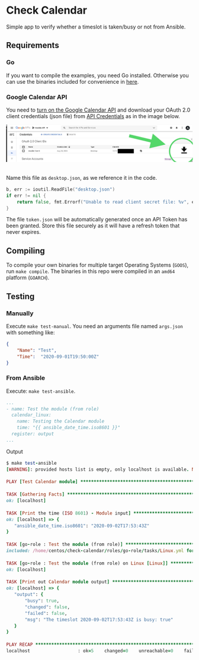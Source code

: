 # Check Calendar

Simple app to verify whether a timeslot is taken/busy or not from Ansible.

## Requirements

### Go

If you want to compile the examples, you need Go installed. Otherwise you can use the binaries included for convenience in [here](roles/go-role/library).


### Google Calendar API

You need to [turn on the Google Calendar API](https://developers.google.com/calendar/quickstart/go#step_1_turn_on_the) and download your OAuth 2.0 client credentials (json file) from [API Credentials](https://console.developers.google.com/apis/credentials) as in the image below.

<p align="center">
  <img title="API Console" src="static/API.JPG"><br>
  <br>
</p>

Name this file as `desktop.json`, as we reference it in the code.

```go
b, err := ioutil.ReadFile("desktop.json")
if err != nil {
	return false, fmt.Errorf("Unable to read client secret file: %v", err)
}
```

The file `token.json` will be automatically generated once an API Token has been granted. Store this file securely as it will have a refresh token that never expires.

## Compiling

To compile your own binaries for multiple target Operating Systems (`GOOS`), run `make compile`. The binaries in this repo were compiled in an `amd64` platform (`GOARCH`).

## Testing

### Manually

Execute `make test-manual`. You need an arguments file named `args.json` with something like:


```json
{
    "Name": "Test",
    "Time":  "2020-09-01T19:50:00Z"
}
```

### From Ansible

Execute: `make test-ansible`.

```yaml
...
- name: Test the module (from role)
  calendar_linux:
    name: Testing the Calendar module
    time: "{{ ansible_date_time.iso8601 }}"
  register: output
...
```

 Output

 ```ruby
$ make test-ansible
[WARNING]: provided hosts list is empty, only localhost is available. Note that the implicit localhost does not match 'all'

PLAY [Test Calendar module] **********************************************************************************************************************************

TASK [Gathering Facts] ***************************************************************************************************************************************
ok: [localhost]

TASK [Print the time (ISO 8601) - Module input] **************************************************************************************************************
ok: [localhost] => {
    "ansible_date_time.iso8601": "2020-09-02T17:53:43Z"
}

TASK [go-role : Test the module (from role)] *****************************************************************************************************************
included: /home/centos/check-calendar/roles/go-role/tasks/Linux.yml for localhost

TASK [go-role : Test the module (from role) on Linux [Linux]] ************************************************************************************************
ok: [localhost]

TASK [Print out Calendar module output] **********************************************************************************************************************
ok: [localhost] => {
    "output": {
        "busy": true,
        "changed": false,
        "failed": false,
        "msg": "The timeslot 2020-09-02T17:53:43Z is busy: true"
    }
}

PLAY RECAP ***************************************************************************************************************************************************
localhost                  : ok=5    changed=0    unreachable=0    failed=0    skipped=0    rescued=0    ignored=0
 ```